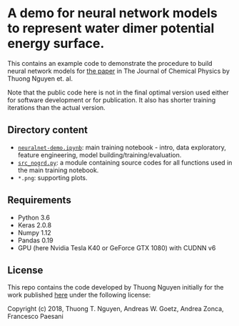 A demo for neural network models to represent water dimer potential energy surface. 
=========================
This contains an example code to demonstrate the procedure to build neural network models for [the paper](https://aip.scitation.org/doi/10.1063/1.5024577) in The Journal of Chemical Physics by Thuong Nguyen et. al. 

Note that the public code here is not in the final optimal version used either for software development or for publication. It also has shorter training iterations than the actual version. 

## Directory content
* [`neuralnet-demo.ipynb`](https://github.com/ThuongTNguyen/neural-network-demo/blob/master/neuralnet-demo.ipynb): main training notebook - intro, data exploratory, feature engineering, model building/training/evaluation.
* [`src_nogrd.py`](https://github.com/ThuongTNguyen/neural-network-demo/blob/master/src_nogrd.py): a module containing source codes for all functions used in the main training notebook.
* `*.png`: supporting plots.

## Requirements
- Python 3.6
- Keras 2.0.8
- Numpy 1.12
- Pandas 0.19
- GPU (here Nvidia Tesla K40 or GeForce GTX 1080) with CUDNN v6

## License
This repo contains the code developed by Thuong Nguyen initially for the work published [here](https://aip.scitation.org/doi/10.1063/1.5024577) under the following license: 

  Copyright (c) 2018, Thuong T. Nguyen, Andreas W. Goetz, Andrea Zonca, Francesco Paesani
